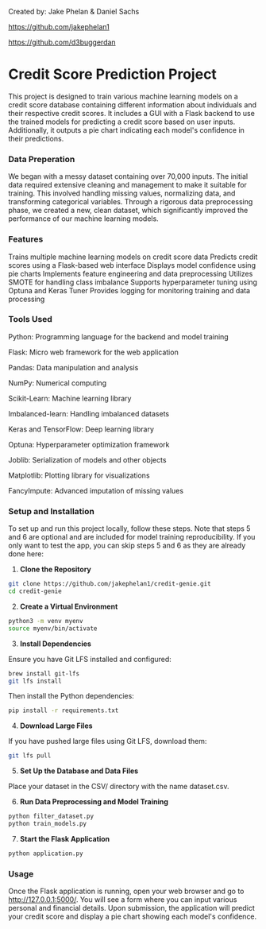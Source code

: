 Created by: Jake Phelan & Daniel Sachs

https://github.com/jakephelan1

https://github.com/d3buggerdan

# Credit Score Prediction Project
This project is designed to train various machine learning models on a credit score database containing different information about individuals and their respective credit scores. It includes a GUI with a Flask backend to use the trained models for predicting a credit score based on user inputs. Additionally, it outputs a pie chart indicating each model's confidence in their predictions.

### Data Preperation
We began with a messy dataset containing over 70,000 inputs. The initial data required extensive cleaning and management to make it suitable for training. This involved handling missing values, normalizing data, and transforming categorical variables. Through a rigorous data preprocessing phase, we created a new, clean dataset, which significantly improved the performance of our machine learning models.

### Features
Trains multiple machine learning models on credit score data
Predicts credit scores using a Flask-based web interface
Displays model confidence using pie charts
Implements feature engineering and data preprocessing
Utilizes SMOTE for handling class imbalance
Supports hyperparameter tuning using Optuna and Keras Tuner
Provides logging for monitoring training and data processing

### Tools Used
Python: Programming language for the backend and model training

Flask: Micro web framework for the web application

Pandas: Data manipulation and analysis

NumPy: Numerical computing

Scikit-Learn: Machine learning library

Imbalanced-learn: Handling imbalanced datasets

Keras and TensorFlow: Deep learning library

Optuna: Hyperparameter optimization framework

Joblib: Serialization of models and other objects

Matplotlib: Plotting library for visualizations

FancyImpute: Advanced imputation of missing values

### Setup and Installation
To set up and run this project locally, follow these steps. Note that steps 5 and 6 are optional and are included for model training reproducibility. If you only want to test the app, you can skip steps 5 and 6 as they are already done here:

1. **Clone the Repository**

```bash
git clone https://github.com/jakephelan1/credit-genie.git
cd credit-genie
```

2. **Create a Virtual Environment**

```bash
python3 -m venv myenv
source myenv/bin/activate
```

3. **Install Dependencies**
   
Ensure you have Git LFS installed and configured:

```bash
brew install git-lfs
git lfs install
```

Then install the Python dependencies:

```bash
pip install -r requirements.txt
```

4. **Download Large Files**
   
If you have pushed large files using Git LFS, download them:

```bash
git lfs pull
```

5. **Set Up the Database and Data Files**
   
Place your dataset in the CSV/ directory with the name dataset.csv.

6. **Run Data Preprocessing and Model Training**

```bash
python filter_dataset.py
python train_models.py
```

7. **Start the Flask Application**

```bash
python application.py
```

### Usage
Once the Flask application is running, open your web browser and go to http://127.0.0.1:5000/. You will see a form where you can input various personal and financial details. Upon submission, the application will predict your credit score and display a pie chart showing each model's confidence.
